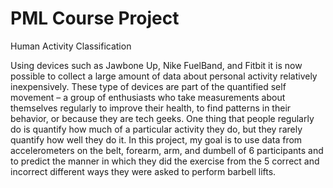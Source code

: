 # PML Course Project
Human Activity Classification

Using devices such as Jawbone Up, Nike FuelBand, and Fitbit it is now possible to collect a large amount of data about personal activity relatively inexpensively. These type of devices are part of the quantified self movement – a group of enthusiasts who take measurements about themselves regularly to improve their health, to find patterns in their behavior, or because they are tech geeks. One thing that people regularly do is quantify how much of a particular activity they do, but they rarely quantify how well they do it. In this project, my goal is to use data from accelerometers on the belt, forearm, arm, and dumbell of 6 participants and to predict the manner in which they did the exercise from the 5 correct and incorrect different ways they were asked to perform barbell lifts.
